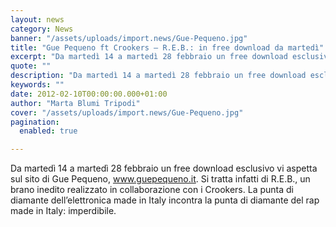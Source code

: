 ```yaml
---
layout: news
category: News
banner: "/assets/uploads/import.news/Gue-Pequeno.jpg"
title: "Gue Pequeno ft Crookers – R.E.B.: in free download da martedì"
excerpt: "Da martedì 14 a martedì 28 febbraio un free download esclusivo vi aspetta sul sito di Gue Pequeno, www.guepequeno.it. Si tratta infatti di R.E.B., un brano inedito realizzato in collaborazione con i Crookers. La punta di diamante dell’elettronica made in Italy incontra la punta di diamante del rap made in Italy: imperdibile"
quote: ""
description: "Da martedì 14 a martedì 28 febbraio un free download esclusivo vi aspetta sul sito di Gue Pequeno, www.guepequeno.it. Si tratta infatti di R.E.B., un brano inedito realizzato in collaborazione con i Crookers. La punta di diamante dell’elettronica made in Italy incontra la punta di diamante del rap made in Italy: imperdibile"
keywords: ""
date: 2012-02-10T00:00:00.000+01:00
author: "Marta Blumi Tripodi"
cover: "/assets/uploads/import.news/Gue-Pequeno.jpg"
pagination:
  enabled: true

---
```


Da martedì 14 a martedì 28 febbraio un free download esclusivo vi aspetta sul sito di Gue Pequeno, www.guepequeno.it. Si tratta infatti di R.E.B., un brano inedito realizzato in collaborazione con i Crookers. La punta di diamante dell’elettronica made in Italy incontra la punta di diamante del rap made in Italy: imperdibile.